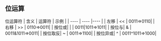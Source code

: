 ## 位运算
位运算符
|  含义   | 运算符  |	示例 |
|  ----  | ----  |----  |
| 左移	| <<	| 0011=>0110| 
| 右移	| >>	| 0110=>0011| 
| 按位或| 	\|	| 0011\|1011=>1011| 
| 按位与| 	&	| 0011&1011=>0011| 
| 按位取反| 	~	| 0011=>1100| 
| 按位异或| 	^	| 0011^1011=>1000| 


